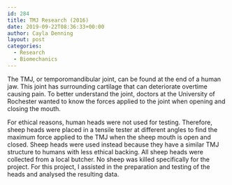 ```yaml
---
id: 284
title: TMJ Research (2016)
date: 2019-09-22T08:36:33+00:00
author: Cayla Denning
layout: post
categories:
  - Research
  - Biomechanics
---
```


The TMJ, or temporomandibular joint, can be found at the end of a human jaw. This joint has surrounding cartilage that can deteriorate overtime causing pain. To better understand the joint, doctors at the University of Rochester wanted to know the forces applied to the joint when opening and closing the mouth. 

For ethical reasons, human heads were not used for testing. Therefore, sheep heads were placed in a tensile tester at different angles to find the maximum force applied to the TMJ when the sheep mouth is open and closed. Sheep heads were used instead because they have a similar TMJ structure to humans with less ethical backing. All sheep heads were collected from a local butcher. No sheep was killed specifically for the project. For this project, I assisted in the preparation and testing of the heads and analysed the resulting data.  
